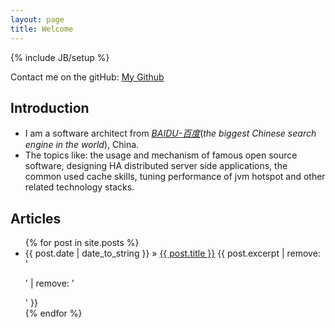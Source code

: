 ```yaml
---
layout: page
title: Welcome
---
```

{% include JB/setup %}

Contact me on the gitHub: [My Github](https://github.com/liuzhenkun)

## Introduction
- I am a software architect from [_BAIDU-百度_](www.baidu.com)(_the biggest Chinese search engine in the world_), China.
- The topics like: the usage and mechanism of famous open source software, designing HA distributed server
  side applications, the common used cache skills, tuning performance of jvm hotspot and other related technology stacks.

## Articles
<ul class="posts">
  {% for post in site.posts %}
    <li><span>{{ post.date | date_to_string }}</span> &raquo; <a href="{{ BASE_PATH }}{{ post.url }}">{{ post.title }}</a>
    {{ post.excerpt | remove: '<p>' | remove: '</p>' }}</li>
  {% endfor %}
</ul>






